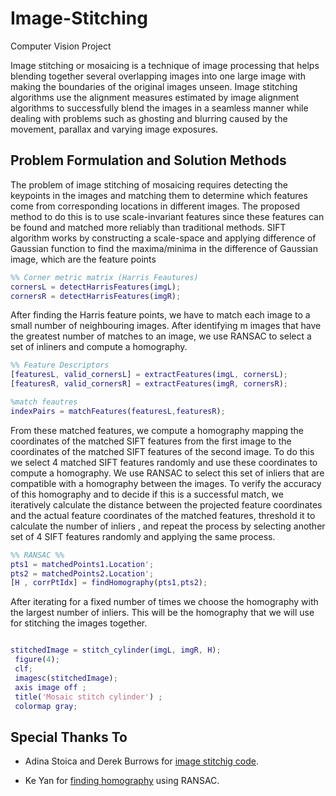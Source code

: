 # Image-Stitching
Computer Vision Project

Image stitching or mosaicing is a technique of image processing that helps blending together several overlapping images into one large image with making the boundaries of the original images unseen. Image stitching algorithms use the alignment measures estimated by image alignment algorithms to successfully blend the images in a seamless manner while dealing with problems such as ghosting and blurring caused by the movement, parallax and varying image exposures. 

## Problem Formulation and Solution Methods

The problem of image stitching of mosaicing requires detecting the keypoints in the images and matching them to determine which features come from corresponding locations in different images. The proposed method to do this is to use scale-invariant features since these features can be found and matched more reliably than traditional methods. SIFT algorithm works by constructing a scale-space and applying difference of Gaussian function to find the maxima/minima in the difference of Gaussian image, which are the feature points  

```MATLAB
%% Corner metric matrix (Harris Feautures)
cornersL = detectHarrisFeatures(imgL);
cornersR = detectHarrisFeatures(imgR);

```
After finding the Harris feature points, we have to match each image to a small number of neighbouring images. After identifying m images that have the greatest number of matches to an image, we use RANSAC to select a set of inliners and compute a homography. 


```MATLAB
%% Feature Descriptors
[featuresL, valid_cornersL] = extractFeatures(imgL, cornersL);
[featuresR, valid_cornersR] = extractFeatures(imgR, cornersR);

%match feautres
indexPairs = matchFeatures(featuresL,featuresR);

```

From these matched features, we compute a homography mapping the coordinates of the matched SIFT features from the first image to the coordinates of the matched SIFT features of the second image. To do this we select 4 matched SIFT features randomly and use these coordinates to compute a homography. We use RANSAC to select this set of inliers that are compatible with a homography between the images. To verify the accuracy of this homography and to decide if this is a successful match, we iteratively calculate the distance between the projected feature coordinates and the actual feature coordinates of the matched features, threshold it to calculate the number of inliers , and repeat the process by selecting another set of 4 SIFT features randomly and applying the same process. 

```MATLAB
%% RANSAC %%
pts1 = matchedPoints1.Location';
pts2 = matchedPoints2.Location';
[H , corrPtIdx] = findHomography(pts1,pts2);

```


After iterating for a fixed number of times we choose the homography with the largest number of inliers. This will be the homography that we will use for stitching the images together. 

```MATLAB

stitchedImage = stitch_cylinder(imgL, imgR, H); 
 figure(4);
 clf;
 imagesc(stitchedImage);
 axis image off ;
 title('Mosaic stitch cylinder') ;
 colormap gray;

```

## Special Thanks To

* Adina Stoica and  Derek Burrows for [image stitchig code](EE417Final/Image_mosaicing).


* Ke Yan for  [finding homography](EE417Final/ransac_homography) using RANSAC.



